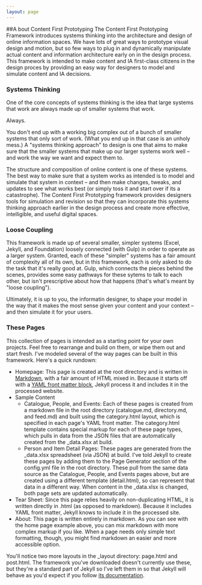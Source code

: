 ```yaml
---
layout: page
---
```

##A bout Content First Prototyping
The Content First Prototyping Framework introduces systems thinking into the architecture and design of online information spaces. We have lots of great ways to prototype visual design and motion, but so few ways to plug in and dynamically manipulate actual content and information architecture early on in the design process. This framework is intended to make content and IA first-class citizens in the design proces by providing an easy way for designers to model and simulate content and IA decisions.

### Systems Thinking
One of the core concepts of systems thinking is the idea that large systems that work are always made up of smaller systems that work.

Always.

You don't end up with a working big complex out of a bunch of smaller systems that only sort of work. (What you end up in that case is an unholy mess.) A "systems thinking approach" to design is one that aims to make sure that the smaller systems that make up our larger systems work well – and work the way we want and expect them to.

The structure and composition of online content is one of these systems. The best way to make sure that a system works as intended is to model and simulate that system in context – and then make changes, tweaks, and updates to see what works best (or simply toss it and start over if its a catastrophe). The Content First Prototyping framework provides designers tools for simulation and revision so that they can incorporate this systems thinking approach earlier in the design process and create more effective, intelligible, and useful digital spaces.

### Loose Coupling
This framework is made up of several smaller, simpler systems (Excel, Jekyll, and Foundation) loosely connected (with Gulp) in order to operate as a larger system. Granted, each of these "simpler" systems has a fair amount of complexity all of its own, but in this framework, each is only asked to do the task that it's really good at. Gulp, which connects the pieces behind the scenes, provides some easy pathways for these sytems to talk to each other, but isn't prescriptive about how that happens (that's what's meant by "loose coupling").

Ultimately, it is up to you, the informatin designer, to shape your model in the way that it makes the most sense given your content and your context – and then simulate it for your users.

### These Pages
This collection of pages is intended as a starting point for your own projects. Feel free to rearrange and build on them, or wipe them out and start fresh. I've modeled several of the way pages can be built in this framework. Here's a quick rundown:

- Homepage: This page is created at the root directory and is written in [Markdown](https://daringfireball.net/projects/markdown/syntax), with a fair amount of HTML mixed in. Because it starts off with a [YAML front matter block](http://jekyllrb.com/docs/frontmatter/), Jekyll process it and includes it in the processed website.
- Sample Content
    - Catalogue, People, and Events: Each of these pages is created from a markdown file in the root directory (catalogue.md, directory.md, and feed.md) and built using the category.html layout, which is specified in each page's YAML front matter. The category.html template contains special markup for each of these page types, which pulls in data from the JSON files that are automatically created from the _data.xlsx at build.
    - Person and Item Detail Pages: These pages are generated from the _data.xlsx spreadsheet (via JSON) at build. I've told Jekyll to create these pages by adding them to the Page Generator section of the config.yml file in the root directory. These pull from the same data source as the Catalogue, People, and Events pages above, but are created using a different template (detail.html), so can represent that data in a different way. When content in the _data.xlsx is changed, both page sets are updated automatically.
- Tear Sheet: Since this page relies heavily on non-duplicating HTML, it is written directly in .html (as opposed to markdown). Because it includes YAML front matter, Jekyll knows to include it in the processed site.
- About: This page is written entirely in markdown. As you can see with the home page example above, you can mix markdown with more complex markup if you like. When a page needs only simple text formatting, though, you might find markdown an easier and more accessible option.

You'll notice two more layouts in the _layout directory: page.html and post.html. The framework you've downloaded doesn't currently use these, but they're a standard part of Jekyll so I've left them in so that Jekyll will behave as you'd expect if you follow [its documentation](http://jekyllrb.com/docs/home/).
